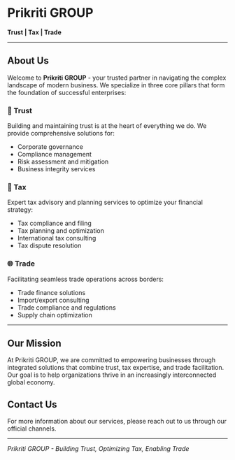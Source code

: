 # Prikriti GROUP

**Trust | Tax | Trade**

---

## About Us

Welcome to **Prikriti GROUP** - your trusted partner in navigating the complex landscape of modern business. We specialize in three core pillars that form the foundation of successful enterprises:

### 🤝 Trust
Building and maintaining trust is at the heart of everything we do. We provide comprehensive solutions for:
- Corporate governance
- Compliance management
- Risk assessment and mitigation
- Business integrity services

### 💼 Tax
Expert tax advisory and planning services to optimize your financial strategy:
- Tax compliance and filing
- Tax planning and optimization
- International tax consulting
- Tax dispute resolution

### 🌐 Trade
Facilitating seamless trade operations across borders:
- Trade finance solutions
- Import/export consulting
- Trade compliance and regulations
- Supply chain optimization

---

## Our Mission

At Prikriti GROUP, we are committed to empowering businesses through integrated solutions that combine trust, tax expertise, and trade facilitation. Our goal is to help organizations thrive in an increasingly interconnected global economy.

## Contact Us

For more information about our services, please reach out to us through our official channels.

---

*Prikriti GROUP - Building Trust, Optimizing Tax, Enabling Trade*
